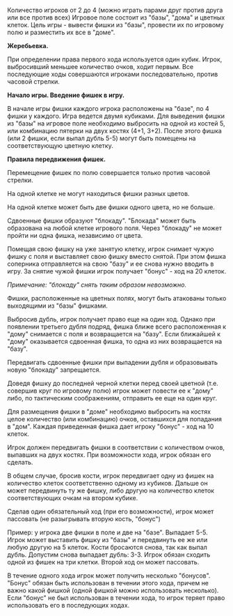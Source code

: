 Количество игроков от 2 до 4 (можно играть парами друг против друга или все против всех)
Игровое поле состоит из "базы", "дома" и цветных клеток.
Цель игры - вывести фишки из "базы", провести их по игровому полю и разместить их все в "доме".

**Жеребьевка.**

При определении права первого хода используется один кубик. Игрок, выбросивший меньшее количество очков, ходит первым. Все последующие ходы совершаются игроками последовательно, против часовой стрелки.

**Начало игры. Введение фишек в игру.**

В начале игры фишки каждого игрока расположены на "базе", по 4 фишки у каждого. Игра ведется двумя кубиками. Для выведения фишки из "базы" на игровое поле необходимо выбросить на одной из костей 5, или комбинацию пятерки на двух костях (4+1, 3+2). После этого фишка (или 2 фишки, если выпал дубль 5-5) могут быть помещены на соответствующую цветную клетку.

**Правила передвижения фишек.**

Перемещение фишек по полю совершается только против часовой стрелки.

На одной клетке не могут находиться фишки разных цветов.

На одной клетке может быть две фишки одного цвета, но не больше.

Сдвоенные фишки образуют "блокаду". "Блокада" может быть образована на любой клетке игрового поля. Через "блокаду" не может пройти ни одна фишка, независимо от цвета.

Помещая свою фишку на уже занятую клетку, игрок снимает чужую фишку с поля и выставляет свою фишку вместо снятой. При этом фишка соперника отправляется на свою "базу" и ее снова нужно вводить в игру. За снятие чужой фишки игрок получает "бонус" - ход на 20 клеток.

*Примечание: "блокаду" снять таким образом невозможно.*

Фишки, расположенные на цветных полях, могут быть атакованы только выходящими из "базы" фишками.

Выбросив дубль, игрок получает право еще на один ход. Однако при появлении третьего дубля подряд, фишка ближе всего расположенная к "дому" снимается с поля и возвращается на "базу". Если ближайшей к "дому" оказывается сдвоенная фишка, то одна из них возвращается на "базу".

Передвигать сдвоенные фишки при выпадении дубля и образовывать новую "блокаду" запрещается.

Доведя фишку до последней черной клетки перед своей цветной (т.е. совершив круг по игровому полю) игрок может повести ее к "дому" либо, по тактическим соображениям, отправить ее еще на один круг.

Для размещения фишки в "доме" необходимо выбросить на костях целое количество (или комбинацию) очков, оставшихся для попадания в "дом". Каждая приведенная фишка дает игроку "бонус" - ход на 10 клеток.

Игрок должен передвигать фишки в соответствии с количеством очков, выпавших на двух костях. При возможности хода, игрок обязан его сделать.

В общем случае, бросив кости, игрок передвигает одну из фишек на количество клеток соответственно одному из кубиков. Дальше он может передвинуть ту же фишку, либо другую на количество клеток соответствующих очкам на втором кубике.

Сделав один обязательный ход (при его возможности), игрок может пассовать (не разыгрывать вторую кость, "бонус")

Пример: у игрока две фишки в поле и две на "базе". Выпадает 5-5. Игрок может выставить фишку из "базы" и передвинуть ее же или любую другую на 5 клеток. Кости бросаются снова, так как выпал дубль. Допустим снова выпадает дубль: 3-3. Игрок обязан сходить одной из фишек на три клетки. Второй ход он может пассовать.

В течение одного хода игрок может получить несколько "бонусов". "Бонус" обязан быть использован в течении этого хода, причем не важно какой фишкой (одной фишкой можно использовать несколько). Если "бонус" не был использован в течении хода, то игрок теряет право использовать его в последующих ходах.
